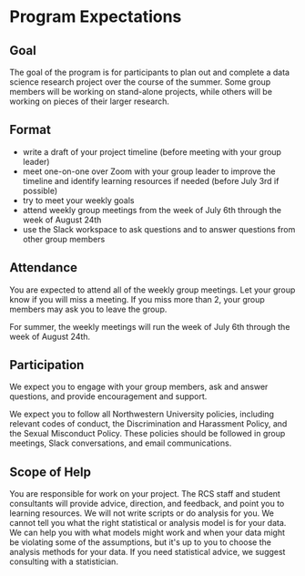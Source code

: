 # Program Expectations

## Goal

The goal of the program is for participants to plan out and complete a data science research project over the course of the summer. Some group members will be working on stand-alone projects, while others will be working on pieces of their larger research. 

## Format

-	write a draft of your project timeline (before meeting with your group leader)
-	meet one-on-one over Zoom with your group leader to improve the timeline and identify learning resources if needed (before July 3rd if possible)
- try to meet your weekly goals
-	attend weekly group meetings from the week of July 6th through the week of August 24th
-	use the Slack workspace to ask questions and to answer questions from other group members

## Attendance

You are expected to attend all of the weekly group meetings. Let your group know if you will miss a meeting. If you miss more than 2, your group members may ask you to leave the group.

For summer, the weekly meetings will run the week of July 6th through the week of August 24th.  

## Participation

We expect you to engage with your group members, ask and answer questions, and provide encouragement and support. 

We expect you to follow all Northwestern University policies, including relevant codes of conduct, the Discrimination and Harassment Policy, and the Sexual Misconduct Policy. These policies should be followed in group meetings, Slack conversations, and email communications.

## Scope of Help

You are responsible for work on your project.  The RCS staff and student consultants will provide advice, direction, and feedback, and point you to learning resources.  We will not write scripts or do analysis for you.  We cannot tell you what the right statistical or analysis model is for your data.  We can help you with what models might work and when your data might be violating some of the assumptions, but it's up to you to choose the analysis methods for your data.  If you need statistical advice, we suggest consulting with a statistician.  
